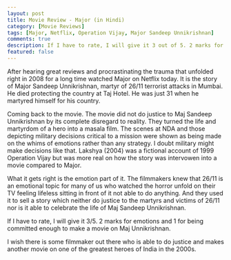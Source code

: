 ```yaml
---
layout: post
title: Movie Review - Major (in Hindi)
category: [Movie Reviews]
tags: [Major, Netflix, Operation Vijay, Major Sandeep Unnikrishnan]
comments: true
description: If I have to rate, I will give it 3 out of 5. 2 marks for emotions and 1 for being committed enough to make a movie on Maj Unnikrishnan.
featured: false
---
```


After hearing great reviews and procrastinating the trauma that unfolded right in 2008 for a long time watched Major on Netflix today. It is the story of Major Sandeep Unnikrishnan, martyr of 26/11 terrorist attacks in Mumbai. He died protecting the country at Taj Hotel. He was just 31 when he martyred himself for his country.

Coming back to the movie. The movie did not do justice to Maj Sandeep Unnikrishnan by its complete disregard to reality. They turned the life and martyrdom of a hero into a masala film. The scenes at NDA and those depicting military decisions critical to a mission were shown as being made on the whims of emotions rather than any strategy. I doubt military might make decisions like that. Lakshya (2004) was a fictional account of 1999 Operation Vijay but was more real on how the story was intervowen into a movie compared to Major. 

What it gets right is the emotion part of it. The filmmakers knew that 26/11 is an emotional topic for many of us who watched the horror unfold on their TV feeling lifeless sitting in front of it not able to do anything. And they used it to sell a story which neither do justice to the martyrs and victims of 26/11 nor is it able to celebrate the life of Maj Sandeep Unnikrishnan. 

If I have to rate, I will give it 3/5. 2 marks for emotions and 1 for being committed enough to make a movie on Maj Unnikrishnan. 

I wish there is some filmmaker out there who is able to do justice and makes another movie on one of the greatest heroes of India in the 2000s.
